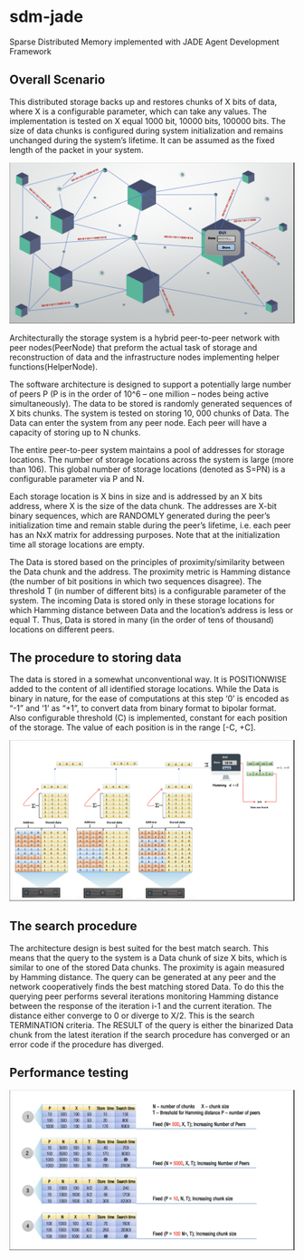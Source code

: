 # sdm-jade
Sparse Distributed Memory implemented with JADE Agent Development Framework

## Overall Scenario
This distributed storage backs up and restores chunks of X bits of data, where X is a configurable parameter, which can take any values. The implementation is tested on X equal 1000 bit, 10000 bits, 100000 bits. The size of data chunks is configured during system initialization and remains unchanged during the system’s lifetime. It can be assumed as the fixed length of the packet in your system.

![P2P scheme](architecture/peer-to-peer-scheme.png) 

Architecturally the storage system is a hybrid peer-to-peer network with peer nodes(PeerNode) that preform the actual task of storage and reconstruction of data and the infrastructure nodes implementing helper functions(HelperNode).

The software architecture is designed to support a potentially large number of peers P (P is in the order of 10^6 – one million – nodes being active simultaneously).
The data to be stored is randomly generated sequences of X bits chunks. The system is tested on storing 10, 000 chunks of Data. The Data can enter the system from any peer node. Each peer will have a capacity of storing up to N chunks.

The entire peer-to-peer system maintains a pool of addresses for storage locations. The number of storage locations across the system is large (more than 106). This global number of storage locations (denoted as S=PN) is a configurable parameter via P and N.

Each storage location is X bins in size and is addressed by an X bits address, where X is the size of the data chunk. The addresses are X-bit binary sequences, which are RANDOMLY generated during the peer’s initialization time and remain stable during the peer’s lifetime, i.e. each peer has an NxX matrix for addressing purposes. Note that at the initialization time all storage locations are empty.

The Data is stored based on the principles of proximity/similarity between the Data chunk and the address. The proximity metric is Hamming distance (the number of bit positions in which two sequences disagree). The threshold T (in number of different bits) is a configurable parameter of the system. The incoming Data is stored only in these storage locations for which Hamming distance between Data and the location’s address is less or equal T. Thus, Data is stored in many (in the order of tens of thousand) locations on different peers.

## The procedure to storing data
The data is stored in a somewhat unconventional way. It is POSITIONWISE added to the content of all identified storage locations. While the Data is binary in nature, for the ease of computations at this step ‘0’ is encoded as “-1” and ‘1’ as “+1”, to convert data from binary format to bipolar format. Also configurable threshold (C) is implemented, constant for each position of the storage. The value of each position is in the range [-C, +C].

![Storage model](architecture/storage-model.png)

## The search procedure
The architecture design is best suited for the best match search. This means that the query to the system is a Data chunk of size X bits, which is similar to one of the stored Data chunks. The proximity is again measured by Hamming distance. The query can be generated at any peer and the network cooperatively finds the best matching stored Data. To do this the querying peer performs several iterations monitoring Hamming distance between the response of the iteration i-1 and the current iteration. The distance either converge to 0 or diverge to X/2. This is the search TERMINATION criteria.
The RESULT of the query is either the binarized Data chunk from the latest iteration if the search procedure has converged or an error code if the procedure has diverged.

## Performance testing
![Performance testing](architecture/performance.png)


